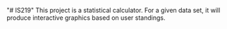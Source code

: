 "# IS219" 
This project is  a statistical calculator. For a given data set, it will produce interactive graphics based on user standings.
